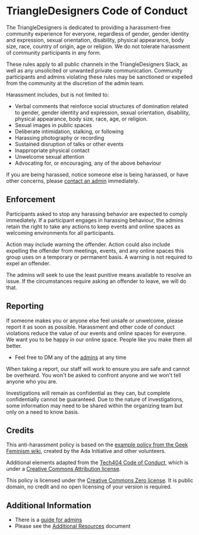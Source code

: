 # TriangleDesigners Code of Conduct

The TriangleDesigners is dedicated to providing a harassment-free community experience for everyone, regardless of gender, gender identity and expression, sexual orientation, disability, physical appearance, body size, race, country of origin, age or religion.  We do not tolerate harassment of community participants in any form.  

These rules apply to all public channels in the TriangleDesigners Slack, as well as any unsolicited or unwanted private communication. Community participants and admins violating these rules may be sanctioned or expelled from the community at the discretion of the admin team.

Harassment includes, but is not limited to:

* Verbal comments that reinforce social structures of domination related to
  gender, gender identity and expression, sexual orientation, disability,
  physical appearance, body size, race, age, or religion.
* Sexual images in public spaces
* Deliberate intimidation, stalking, or following
* Harassing photography or recording
* Sustained disruption of talks or other events
* Inappropriate physical contact
* Unwelcome sexual attention
* Advocating for, or encouraging, any of the above behaviour

If you are being harassed, notice someone else is being harassed, or have other concerns, please [contact an admin][admins] immediately.

## Enforcement

Participants asked to stop any harassing behavior are expected to comply immediately. If a participant engages in harassing behaviour, the admins retain the right to take any actions to keep events and online spaces as welcoming environments for all participants.  

Action may include warning the offender. Action could also include expelling the offender from meetings, events, and any online spaces this group uses on a temporary or permanent basis. A warning is not required to expel an offender.  

The admins will seek to use the least punitive means available to resolve an issue. If the circumstances require asking an offender to leave, we will do that.

## Reporting

If someone makes you or anyone else feel unsafe or unwelcome, please report it as soon as possible. Harassment and other code of conduct violations reduce the value of our events and online spaces for everyone. We want you to be happy in our online space. People like you make them all better.

* Feel free to DM any of the [admins][admins] at any time

When taking a report, our staff will work to ensure you are safe and cannot be overheard. You won't be asked to confront anyone and we won't tell anyone who you are.

Investigations will remain as confidential as they can, but complete confidentially cannot be guaranteed. Due to the nature of investigations, some information may need to be shared within the organizing team but only on a need to know basis.

## Credits

This anti-harassment policy is based on the [example policy from the Geek Feminism wiki][more], created by the Ada Initiative and other volunteers.

Additional elements adapted from the [Tech404 Code of Conduct][404coc], which is under a [Creative Commons Attribution license][cc-by].

This policy is licensed under the [Creative Commons Zero license][cc0]. It is public domain, no credit and no open licensing of your version is required.

## Additional Information

* There is a [guide for admins][organizers]
* Please see the [Additional Resources][add-rec] document

[organizers]: ORGANIZER-CONDUCT.md
[admins]: ADMINS.md
[add-rec]: additional-resources.md
[more]: http://geekfeminism.wikia.com/wiki/Conference_anti-harassment
[404coc]: https://github.com/tech404/CoC
[cc-by]: http://creativecommons.org/licenses/by/3.0/deed.en_US
[cc0]: http://creativecommons.org/publicdomain/zero/1.0/

